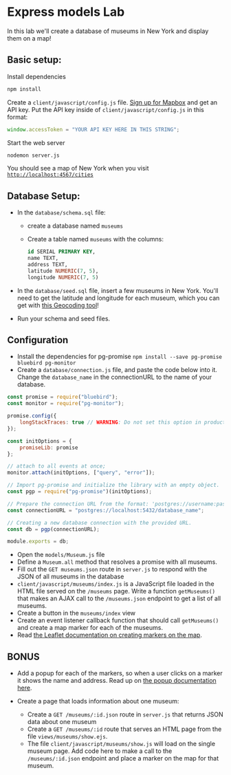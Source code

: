 # Express models Lab

In this lab we'll create a database of museums in New York and display them on a map!

## Basic setup:

Install dependencies

```bash
npm install
```

Create a `client/javascript/config.js` file. [Sign up for Mapbox](https://www.mapbox.com/) and get an API key. Put the API key inside of `client/javascript/config.js` in this format:

```js
window.accessToken = "YOUR API KEY HERE IN THIS STRING";
```

Start the web server

```bash
nodemon server.js
```

You should see a map of New York when you visit [`http://localhost:4567/cities`](http://localhost:4567/cities)

## Database Setup:

*   In the `database/schema.sql` file:

    *   create a database named `museums`
    *   Create a table named `museums` with the columns:

        ```sql
        id SERIAL PRIMARY KEY,
        name TEXT,
        address TEXT,
        latitude NUMERIC(7, 5),
        longitude NUMERIC(7, 5)
        ```

*   In the `database/seed.sql` file, insert a few museums in New York. You'll need to get the latitude and longitude for each museum, which you can get with [this Geocoding tool](http://www.gpsvisualizer.com/geocode)!

*   Run your schema and seed files.

## Configuration

*   Install the dependencies for pg-promise `npm install --save pg-promise bluebird pg-monitor`
*   Create a `database/connection.js` file, and paste the code below into it. Change the `database_name` in the connectionURL to the name of your database.

```js
const promise = require("bluebird");
const monitor = require("pg-monitor");

promise.config({
    longStackTraces: true // WARNING: Do not set this option in production!
});

const initOptions = {
    promiseLib: promise
};

// attach to all events at once;
monitor.attach(initOptions, ["query", "error"]);

// Import pg-promise and initialize the library with an empty object.
const pgp = require("pg-promise")(initOptions);

// Prepare the connection URL from the format: 'postgres://username:password@host:port/database';
const connectionURL = "postgres://localhost:5432/database_name";

// Creating a new database connection with the provided URL.
const db = pgp(connectionURL);

module.exports = db;
```

*   Open the `models/Museum.js` file
*   Define a `Museum.all` method that resolves a promise with all museums.
*   Fill out the `GET museums.json` route in `server.js` to respond with the JSON of all museums in the database
*   `client/javascript/museums/index.js` is a JavaScript file loaded in the HTML file served on the `/museums` page. Write a function `getMuseums()` that makes an AJAX call to the `/museums.json` endpoint to get a list of all museums.
*   Create a button in the `museums/index` view
*   Create an event listener callback function that should call `getMuseums()` and create a map marker for each of the museums.
*   Read [the Leaflet documentation on creating markers on the map](https://leafletjs.com/examples/quick-start/#markers-circles-and-polygons).

## BONUS

*   Add a popup for each of the markers, so when a user clicks on a marker it shows the name and address. Read up on [the popup documentation here](https://leafletjs.com/examples/quick-start/#working-with-popups).
*   Create a page that loads information about one museum:

    *   Create a `GET /museums/:id.json` route in `server.js` that returns JSON data about one museum
    *   Create a `GET /museums/:id` route that serves an HTML page from the file `views/museums/show.ejs`.
    *   The file `client/javascript/museums/show.js` will load on the single museum page. Add code here to make a call to the `/museums/:id.json` endpoint and place a marker on the map for that museum.
